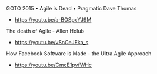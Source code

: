 GOTO 2015 • Agile is Dead • Pragmatic Dave Thomas
* https://youtu.be/a-BOSpxYJ9M

The death of Agile - Allen Holub
* https://youtu.be/vSnCeJEka_s

How Facebook Software is Made - the Ultra Agile Approach
* https://youtu.be/CmcE1pvfWHc
